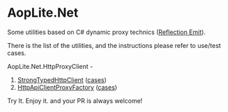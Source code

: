 # AopLite.Net

Some utilities based on C# dynamic proxy technics ([Reflection Emit](https://docs.microsoft.com/dotnet/api/system.reflection.emit.ilgenerator?view=netframework-4.8)).

There is the list of the utilities, and the instructions please refer to use/test cases.
  
AopLite.Net.HttpProxyClient -
1. [StrongTypedHttpClient](https://github.com/A-HSien/AopLite.Net/blob/master/src/AopLite.Net.HttpProxyClient/StrongTypedHttpClient.cs) ([cases](https://github.com/A-HSien/AopLite.Net/blob/master/src/AopLite.Net.HttpApiTesting.Test/StrongTypedHttpClientTest.cs))
1. [HttpApiClientProxyFactory](https://github.com/A-HSien/AopLite.Net/blob/master/src/AopLite.Net.HttpProxyClient/HttpApiClientProxyFactory.cs) ([cases](https://github.com/A-HSien/AopLite.Net/blob/master/src/AopLite.Net.HttpApiTesting.Test/ValuesControllerTest.cs))


Try It. Enjoy it. and your PR is always welcome!
